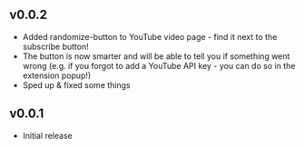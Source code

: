 ## v0.0.2

- Added randomize-button to YouTube video page - find it next to the subscribe button!
- The button is now smarter and will be able to tell you if something went wrong (e.g. if you forgot to add a YouTube API key - you can do so in the extension popup!)
- Sped up & fixed some things

## v0.0.1

- Initial release